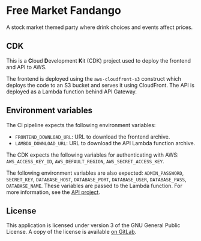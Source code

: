 # Free Market Fandango

A stock market themed party where drink choices and events affect prices.

## CDK

This is a **C**loud **D**evelopment **K**it (CDK) project used to deploy the frontend and API to AWS.

The frontend is deployed using the `aws-cloudfront-s3` construct which deploys the code to an S3 bucket and serves it using CloudFront.  The API is deployed as a Lambda function behind API Gateway.

## Environment variables

The CI pipeline expects the following environment variables:

- `FRONTEND_DOWNLOAD_URL`: URL to download the frontend archive.
- `LAMBDA_DOWNLOAD_URL`: URL to download the API Lambda function archive.

The CDK expects the following variables for authenticating with AWS: `AWS_ACCESS_KEY_ID`, `AWS_DEFAULT_REGION`, `AWS_SECRET_ACCESS_KEY`.

The following environment variables are also expected:  `ADMIN_PASSWORD`,  `SECRET_KEY`, `DATABASE_HOST`, `DATABASE_PORT`, `DATABASE_USER`, `DATABASE_PASS`, `DATABASE_NAME`.  These variables are passed to the Lambda function.  For more information, see the [API project](https://gitlab.dylanwilson.dev/free-market-fandango/api/-/blob/main/README.md).

## License

This application is licensed under version 3 of the GNU General Public License.  A copy of the license is available [on GitLab](https://gitlab.dylanwilson.dev/free-market-fandango/frontend/-/blob/main/LICENSE).
